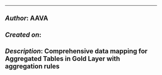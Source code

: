 _____________________________________________
## *Author*: AAVA
## *Created on*: 
## *Description*: Comprehensive data mapping for Aggregated Tables in Gold Layer with aggregation rules